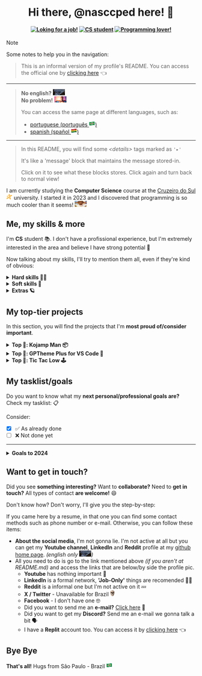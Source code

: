 <!-- title and ----------------------------------------------------->
<h1 align="center">Hi there, @nasccped here! 👋</h1>

<!-- some centered badges -->
<h4 align="center">

[![Loking for a job!][loking-for-a-job-badge]](#)
[![CS student][student-badge]](#)
[![Programming lover!][prog-lov-badge]](#)

</h4>

<!-- some tips -->
> [!NOTE]
>
> Some notes to help you in the navigation:
>
> > This is an informal version of my profile's README. You can
> > access the official one by [clicking here][github-profile-link] 👈
>
> ---
>
> > **No english?** <img src="./assets/random-no_something_meme.jpg" style="height: 1rem; width: 2rem" alt="no english?"><br>
> > **No problem!** <img src="./assets/random-theres_a_starman.png" style="height: 1rem; width: 2rem" alt="no worry, son">
> >
> > You can access the same page at different languages, such as:
> > - [portuguese (português <img src="./assets/flag-brazil.png" style="height: 1rem" alt="Brazil flag">)][inf-readme-ptbr-link]
> > - [spanish  (spañol <img src="./assets/flag-bolivia.png" style="height: 1rem" alt="Bolivia flag">)][inf-readme-es-link]
>
> ---
>
> > In this README, you will find some _&lt;details&gt;_ tags marked as
> > `'▸'`
> >
> > It's like a 'message' block that maintains the message stored-in.
> >
> > Click on it to see what these blocks stores. Click again and turn
> > back to normal view!


<!-- description text ---------------------------------------------->
I am currently studying the **Computer Science** course at the
[Cruzeiro do Sul <img
src="./assets/logo-cruzeiro_do_sul.png"
style="height: 1rem"
alt="Cruzeiro do Sul logo">][cruzeiro-do-sul-link] university. I
started it in 2023 and I discovered that programming is so much
cooler than it seems! <img
src="./assets/random-surprised_guy.jpg"
style="height: 1rem; width: 2rem"
alt="surprised guy">



<!-- self explanatory ---------------------------------------------->
Me, my skills & more
--------------------

I'm **CS** student 📚. I don't have a profissional experience, but I'm
extremely interested in the area and believe I have strong
potential 🔭

Now talking about my skills, I'll try to mention them all, even if
they're kind of obvious:

<details>

<summary><strong>Hard skills 👷‍♂️</strong></summary><br>

- **Algorithms practices:** by learning programming, obviously I
learned how to structure an algorithm, its procedures, performing and
_'prettyness'_ of it 🔁
- **Data structure:** I've learned how to create, use and manipulate
different data types, _primitive ones_ (chars, numerics), _complex_
(arrays, list, linked list, stacks) and I'm still _learning others_
(binary tree, binary search tree, etc) 🧑‍🔬
- **Low level concept:** at **CS College**, I've learned a bunch of
concepts aplieds to [C lang][c-lang-link], such as pointers &
references, memory allocation ( <img src="./assets/random-skull.png"
style="height: 1rem" alt="dude"> 👈 by the way), **C** files and
**Header** files
- **Databases:** Relational database was learned too ([MySQL 🐬
only][mysql-link]), his concept and uses
- **OOP paradigm:** object-oriented programming and his concepts
(classes, objects, methods, attributes, inheritance, abstraction,
etc.) has been learned 🐕 (it was learned using [Java][java-link]
but works in any OOP Lang xD)
- **Web development and server integration:** I've learned a lil' bit
about vanilla HTML, CSS and JavaScript. I'm not a big fan of it but I
have a good idea of how they work 🌐. Also, learned how to integrate a
_'server-kind'_ to web pages using MySQL, PHP and a Apache, XAMPP
WampServer (☝️ this guy don't like web but want to learn a framework)
- **Versioning practices:** versioning projects during the
development it's one of the most important tasks to turn into a good
programmer. I have a good understanding about versioning 🏷️,
colaborating 🫂 and similars.

</details>

<details>

<summary><strong>Soft skills 🧠</strong></summary><br>

- **Analytical/critical thinking:** skill developed almost
automatically when we study programming, also, very important to
problem solving. 🎯
- **Self-didaction & constant learning:** When it comes to
technology, all the information we need is available on the internet.
Knowing how to make the most of it is essential to becoming a
successful programmer! 🧑‍💻
- **Problem Solving:** previously mentioned, problem solving is
basically the reason the programmer exists. Little time is spent
building new things but a lot is spent repairing the old ones. 🕰️
- **Comunication:** Regardless of the area in which you work, you
will only be able to be a good professional if you are able to
create, explain and support your ideas and arguments. Knowing how to
convince others through communication proves a lot about your
potential. 🗿

</details>

<details>

<summary><strong>Extras 🪐</strong></summary><br>

Things that are not so import but I still like to mention! 🗣️

Technologies that I have already had contact with:
- Python 🐍
- C 📠
- Java ☕
- Kotlin 🏝️
- MySQL 🐬
- Scripts 📓 _(Bash & Powershell)_
- Makefiles ⚒️
- Web 🌐 _(HTML, CSS, JS)_
- Rust 🦀 _(I'm still learning)_
- PHP 🐘
- Git 🏷️

What I like? _(job related)_
- programming ⌨️ _(obviously)_
- learn new things 📚
- beat my tasks ✅
- have my potential recognized 💪
- develop really, really, **REALLY** cool things 🎁
- contribute with all people around me 🤝

What I like too? _(non job related)_
- my friends 🫂
- draws ✏️
- arts 🖼️
- some games 🕹️
- music production 🎺
- animals 🦜

Not so important but some people say that I'm **funny** and
**responsible.** They like having me around 🗿

</details>



<!-- dedicated to my personal projects ----------------------------->
My top-tier projects
--------------------

<!-- details from projects table -->
In this section, you will find the projects that I'm **most proud
of/consider important**.

<!-- kojamp man -->
<details>

<summary><strong>Top 🥇: Kojamp Man 📦</strong></summary><br>

**Kojamp Man** is a **Kotlin 🏝️** and **Java ☕** Project Manager (like
[Gradle 🐘][gradle-link]) in a _'noob'_ version. While Gradle and
[Maven 🪶][maven-link] generates a giant environment to compile, run
and debug the project, Kojamp Man just generates the basic content
(`.git/`, `src/`, `Makefile`) to develope and run your project as
an academic one or something related 🏫

The project is currently at the beggining and receiving updates time
by time. You can get more info at the
[official github repository 🔗][kojamp-man-link]

</details>

<!-- gptheme plus -->
<details>

<summary><strong>Top 🥈: GPTheme Plus for VS Code 🎨</strong></summary><br>

**GPTheme Plus for VS Code** is a VS Code colorscheme extension based
on [Chat GPT][chat-gpt-link] code view. It's not a big achievement,
but I was proud of it 🫡

A short while ago, I started using [Neovim][neovim-link] as my **IDE**
and this made me work less on this project 🙁, but you can still get
more information by accessing the
[official github repository 👥][gptheme-plus-github-link] or the
[vscode marketplace 🛒][gptheme-plus-mrktplc-link] too...

</details>

<!-- tic tac low -->
<details>

<summary><strong>Top 🥉: Tic Tac Low 🕹️</strong></summary><br>

**Tic Tac Low** is a self-challenge game proposal inspired on the
`Tic Tac Toe` _(My first solo game developed at CS school)_. Read until
the end. It Worth 🥹

At first, I wanted to develop a game, but with some restrictions:

- Make a game in _Pygame_, _Java_, _Unreal_, _..._ it's easy a lot 💤.
Dude, I'm not a _programmer_ 👶, I'm a _**PRO**-grammer_ 🗿. I want to
do this **in the hardest lang that I've learned**. _(C was choosen
<img src="./assets/random-guy_at_war.gif"
style="height: 1rem; widht: 2rem"
alt="goofy war meme">)_
- **Libs**? **Generate window**? **Dependencies**? The only
dependency here will be the **binary**. The rest will be coded 🗿
- Everything will be **visualized** and **accessed** by the terminal
window. The game **is simple**, the implementation **is hard**.
That's the deal 🗿

So... **what's the problem? 🤓**

When I started the [Kojamp Man 📦][kojamp-man-link] development, I
ended up _leaving this project aside for a while_ ~~(the difficulty
in development also contributed)~~. I don't know if I'll go back to
developing this project any time soon, but I **intend to finish it
someday!** <img src="./assets/random-theres_a_starman.png"
style="height: 1rem; width: 2rem"
alt="there's a starman">

You can go to the project repo by clicking
[here][tic-tac-low-repo-link].

</details>



<!-- personal task list -------------------------------------------->
My tasklist/goals
-----------------

Do you want to know what my **next personal/professional goals are?**
Check my tasklist: 📋


Consider:
- [X] ✅ As already done
- [ ] ❌ Not done yet

---

<details>

<summary><strong>Goals to 2024</strong></summary><br>

- [X] Upload my first official VS Code extension 🧩
- [ ] Do several updates to [Kojamp Man][kojamp-man-link] project 🪛
- [ ] Get my first job as a programmer or something related 👨‍🏭
- [ ] Start a in-depth Rust-lang learning 🦀
- [ ] Maybe, turn back to [Tic Tac Low][tic-tac-low-repo-link] development 🕹️

</details>



<!-- contact ------------------------------------------------------->
Want to get in touch?
---------------------

Did you see **something interesting?** Want to **collaborate?** Need
to **get in touch?** All types of contact **are welcome!** 😄

Don't know how? Don't worry, I'll give you the step-by-step:

If you came here by a resume, in that one you can find some contact
methods such as phone number or e-mail. Otherwise, you can follow
these items:

- **About the social media**, I'm not gonna lie. I'm not active at
all but you can get my **Youtube channel**, **LinkedIn** and
**Reddit** profile at my [github home page][github-profile-link].
_(english only <img src="./assets/random-no_something_meme.jpg"
style="height: 1rem; width: 2rem"
alt="no english?">)_
- All you need to do is go to the link mentioned above _(if you
aren't at README.md)_ and access the links that are below/by side the
profile pic.
  - **Youtube** has nothing important 🤷
  - **LinkedIn** is a formal network, **'Job-Only'** things are
  recomended 🧑‍💼
  - **Reddit** is a informal one but I'm not active on it 💤
  - **X / Twitter** - Unavailable for Brazil <img
src="./assets/random-skull.png"
style="height: 1rem"
alt="dude...">
  - **Facebook** - I don't have one 🤓
  - Did you want to send me an **e-mail?**
[Click here][send-email-template] 📩
  - Did you want to get my **Discord?** Send me an e-mail we gonna
talk a bit 🗣️
  - I have a **Replit** account too. You can access it by
[clicking here][replit-profile-link] 👈



<!-- bye bye ------------------------------------------------------->
Bye Bye
-------

**That's all!** Hugs from São Paulo - Brazil
<img src="./assets/flag-brazil.png"
style="height: 1rem"
alt="Brazil flag">



<!-- md link-shorts ------------------------------------------------->

<!-- badges -->
[loking-for-a-job-badge]: https://img.shields.io/badge/loking_for_a_job!-0175C2?style=for-the-badge&logo=SearXNG&logoColor=white
[student-badge]: https://img.shields.io/badge/cs_student-FF9900?style=for-the-badge&logo=Amazon-EC2&logoColor=white
[prog-lov-badge]: https://img.shields.io/badge/programming_lover-DE3141?style=for-the-badge&logo=GNOME-Terminal&logoColor=white

<!-- links -->
[inf-readme-ptbr-link]: ./README.inf.pt-br.md
[inf-readme-es-link]: ./README.inf.es.md
[cruzeiro-do-sul-link]: https://www.cruzeirodosul.edu.br/
[c-lang-link]: https://www.w3schools.com/c/c_intro.php
[mysql-link]: https://www.mysql.com/
[java-link]: https://www.oracle.com/java/
[gradle-link]: https://gradle.org/
[maven-link]: https://maven.apache.org/
[kojamp-man-link]: https://github.com/nasccped/kojamp-man
[chat-gpt-link]: https://openai.com/chatgpt/
[neovim-link]: https://neovim.io/
[gptheme-plus-github-link]: https://github.com/nasccped/vsc-gptheme-plus-extension
[gptheme-plus-mrktplc-link]: https://marketplace.visualstudio.com/items?itemName=nascc.gptheme-plus
[tic-tac-low-repo-link]: https://github.com/nasccped/tic-tac-low
[github-profile-link]: https://github.com/nasccped
[send-email-template]: mailto:pdbt.contact@gmail.com?subject=Put%20the%20Message%20title%20here%20%E2%9C%8D%EF%B8%8F&body=Don't%20forget%20to%20add...%20well...%20the%20message%20%F0%9F%98%85
[replit-profile-link]: https://replit.com/@nasccped
